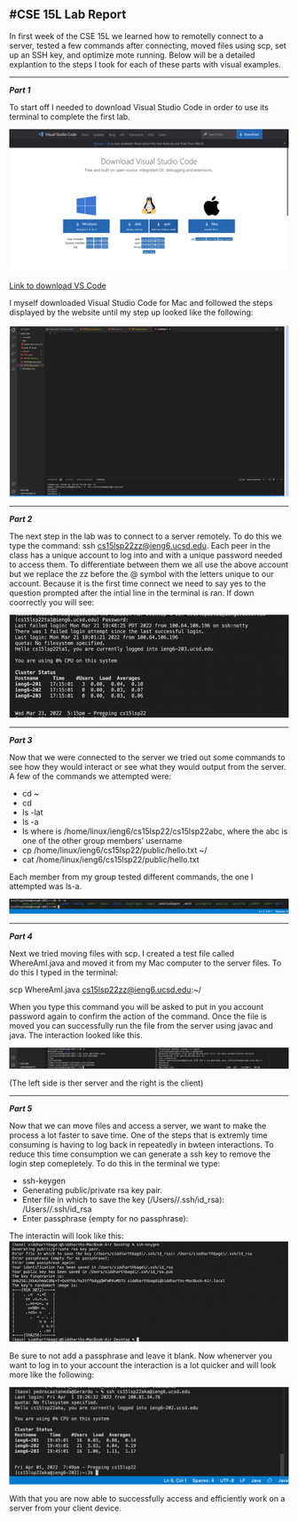 #CSE 15L Lab Report
---

In first week of the CSE 15L we learned how to remotelly connect to a server, tested a few commands after connecting, moved files using scp, set up an SSH key, and optimize mote running. Below will be a detailed explantion to the steps I took for each of these parts with visual examples. 

---
***Part 1***

To start off I needed to download Visual Studio Code in order to use its terminal to complete the first lab. 

![Ex1](VisualCodeDownload.png)

[Link to download VS Code](https://code.visualstudio.com/download)

I myself downloaded Visual Studio Code for Mac and followed the steps displayed by the website until my step up looked like the following:

![Ex2](Ex2.png)

---

***Part 2***

The next step in the lab was to connect to a server remotely. To do this we type the command: ssh cs15lsp22zz@ieng6.ucsd.edu. Each peer in the class has a unique account to log into and with a unique password needed to access them. To differentiate between them we all use the above account but we replace the zz before the @ symbol with the letters unique to our account. Because it is the first time connect we need to say yes to the question prompted after the intial line in the terminal is ran. If down coorrectly you will see:

![Ex3](Ex3.png)

---

***Part 3***

Now that we were connected to the server we tried out some commands to see how they would interact or see what they would output from the server. A few of the commands we attempted were:

* cd ~
* cd
* ls -lat
* ls -a
* ls <directory> where <directory> is /home/linux/ieng6/cs15lsp22/cs15lsp22abc, where the abc is one of the other group members’ username
* cp /home/linux/ieng6/cs15lsp22/public/hello.txt ~/
* cat /home/linux/ieng6/cs15lsp22/public/hello.txt

Each member from my group tested different commands, the one I attempted was ls-a.

![Ex4](Ex4.png)

---

***Part 4***

Next we tried moving files with scp. I created a test file called WhereAmI.java and moved it from my Mac computer to the server files. To do this I typed in the terminal: 

scp WhereAmI.java cs15lsp22zz@ieng6.ucsd.edu:~/

When you type this command you will be asked to put in you account password again to confirm the action of the command. Once the file is moved you can successfully run the file from the server using javac and java. The interaction looked like this.

![Ex5](Ex5.png)

(The left side is ther server and the right is the client)

---

***Part 5***

Now that we can move files and access a server, we want to make the process a lot faster to save time. One of the steps that is extremly time consuming is having to log back in repeatedly in bwteen interactions. To reduce this time consumption we can generate a ssh key to remove the login step comepletely. To do this in the terminal we type:

* ssh-keygen
* Generating public/private rsa key pair.
* Enter file in which to save the key (/Users/<user-name>/.ssh/id_rsa): /Users/<user-name>/.ssh/id_rsa
* Enter passphrase (empty for no passphrase):

The interactin will look like this:
![Ex7](Ex7.png)

Be sure to not add a passphrase and leave it blank. Now whenerver you want to log in to your account the interaction is a lot quicker and will look more like the following:

![Ex6](Ex6.png)

 With that you are now able to successfully access and efficiently work on a server from your client device. 
